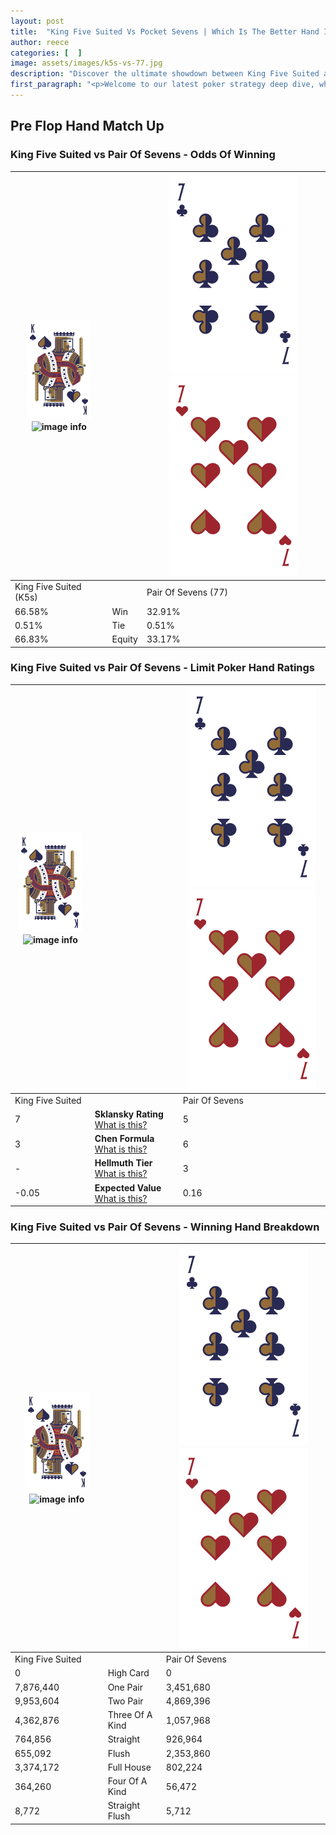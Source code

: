 ```yaml
---
layout: post
title:  "King Five Suited Vs Pocket Sevens | Which Is The Better Hand In Poker? A Complete Guide"
author: reece
categories: [  ]
image: assets/images/k5s-vs-77.jpg
description: "Discover the ultimate showdown between King Five Suited and Pair Of Sevens in poker! Uncover the odds, strategies, and scenarios where one hand triumphs over the other. Get ready to up your poker game with this thrilling analysis."
first_paragraph: "<p>Welcome to our latest poker strategy deep dive, where we're pitting two distinct hands against each other in a high-stakes showdown: King Five Suited vs Pair Of Sevens.</p><p>In the dynamic world of poker, every decision counts, and knowing which hand holds the upper hand is key to your success at the table.</p><p>In this article, we'll dissect these two hands, explore the scenarios where one dominates the other, and equip you with the knowledge to make strategic choices that can tip the odds in your favor.</p><p>Get ready to unravel the intriguing dynamics of these poker hands and elevate your game to new heights.</p>"
---
```




[comment]: # (sp0)

## Pre Flop Hand Match Up

<div class="table hand-ratings" markdown="1"> 



### King Five Suited vs Pair Of Sevens - Odds Of Winning


    
| ![image info](assets/images/hand1/K.png) ![image info](assets/images/hand1/5s.png) |  | ![image info](assets/images/hand2/7.png) ![image info](assets/images/hand2/7o.png) |
| -------- | -------- | -------- |
| King Five Suited (K5s) |  | Pair Of Sevens (77) |
| 66.58% | Win | 32.91% |
| 0.51% | Tie | 0.51% |
| 66.83% | Equity | 33.17% |




[comment]: # (sp1)



### King Five Suited vs Pair Of Sevens - Limit Poker Hand Ratings


    
| ![image info](assets/images/hand1/K.png) ![image info](assets/images/hand1/5s.png) |  | ![image info](assets/images/hand2/7.png) ![image info](assets/images/hand2/7o.png) |
| -------- | -------- | -------- |
| King Five Suited |  | Pair Of Sevens |
| 7 | **Sklansky Rating** [What is this?](/sklansky-rating-explained) | 5 |
| 3 | **Chen Formula** [What is this?](/chen-formula-explained) | 6 |
| - | **Hellmuth Tier** [What is this?](/Hellmuth-tier-explained) | 3 |
| -0.05 | **Expected Value** [What is this?](/expected-value-explained) | 0.16 |




[comment]: # (sp2)



### King Five Suited vs Pair Of Sevens - Winning Hand Breakdown


    
| ![image info](assets/images/hand1/K.png) ![image info](assets/images/hand1/5s.png) |  | ![image info](assets/images/hand2/7.png) ![image info](assets/images/hand2/7o.png) |
| -------- | -------- | -------- |
| King Five Suited |  | Pair Of Sevens |
| 0 | High Card | 0 |
| 7,876,440 | One Pair | 3,451,680 |
| 9,953,604 | Two Pair | 4,869,396 |
| 4,362,876 | Three Of A Kind | 1,057,968 |
| 764,856 | Straight | 926,964 |
| 655,092 | Flush | 2,353,860 |
| 3,374,172 | Full House | 802,224 |
| 364,260 | Four Of A Kind | 56,472 |
| 8,772 | Straight Flush | 5,712 |




[comment]: # (sp3)



</div>

[comment]: # (sp4)



[comment]: # (sp5)


